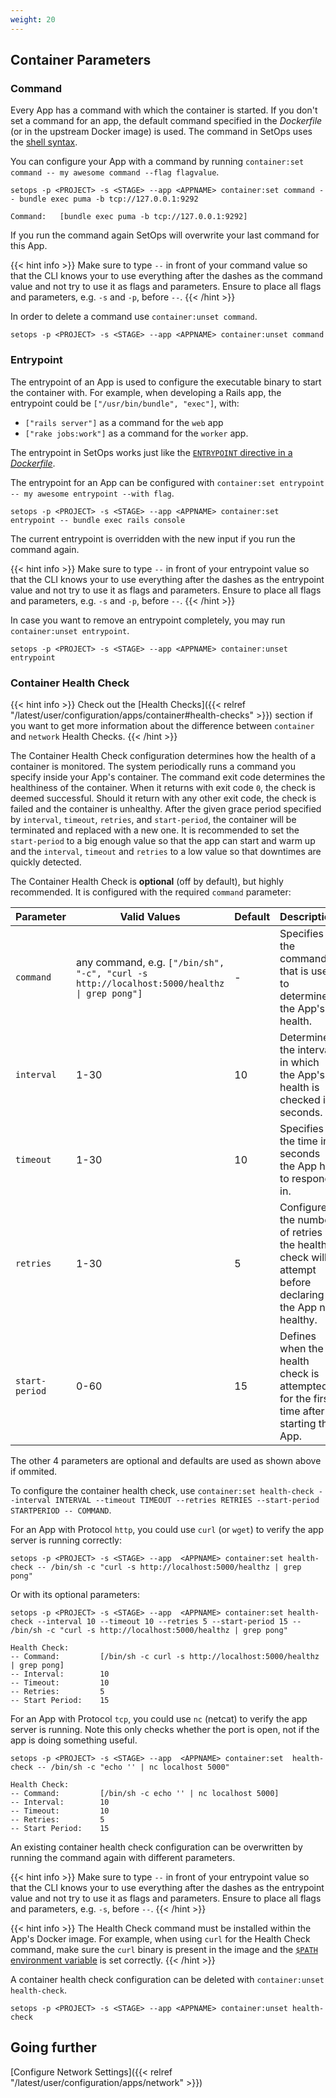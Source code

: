```yaml
---
weight: 20
---
```

## Container Parameters
### Command

Every App has a command with which the container is started. If you don't set a command for an app, the default command specified in the *Dockerfile* (or in the upstream Docker image) is used. The command in SetOps uses the [shell syntax](https://pubs.opengroup.org/onlinepubs/009604499/utilities/xcu_chap02.html).

You can configure your App with a command by running `container:set command -- my awesome command --flag flagvalue`.


```shell
setops -p <PROJECT> -s <STAGE> --app <APPNAME> container:set command -- bundle exec puma -b tcp://127.0.0.1:9292
```
```
Command:   [bundle exec puma -b tcp://127.0.0.1:9292]
```

If you run the command again SetOps will overwrite your last command for this App.

{{< hint info >}}
Make sure to type `--` in front of your command value so that the CLI knows your to use everything after the dashes as the command value and not try to use it as flags and parameters. Ensure to place all flags and parameters, e.g. `-s` and `-p`, before `--`.
{{< /hint >}}

In order to delete a command use `container:unset command`.

```shell
setops -p <PROJECT> -s <STAGE> --app <APPNAME> container:unset command
```

### Entrypoint

The entrypoint of an App is used to configure the executable binary to start the container with. For example, when developing a Rails app, the entrypoint could be `["/usr/bin/bundle", "exec"]`, with:

- `["rails server"]` as a command for the `web` app
- `["rake jobs:work"]` as a command for the `worker` app.

The entrypoint in SetOps works just like the [`ENTRYPOINT` directive in a *Dockerfile*](https://docs.docker.com/engine/reference/builder/#entrypoint).

The entrypoint for an App can be configured with `container:set entrypoint -- my awesome entrypoint --with flag`.

```shell
setops -p <PROJECT> -s <STAGE> --app <APPNAME> container:set entrypoint -- bundle exec rails console
```
The current entrypoint is overridden with the new input if you run the command again.

{{< hint info >}}
Make sure to type `--` in front of your entrypoint value so that the CLI knows your to use everything after the dashes as the entrypoint value and not try to use it as flags and parameters. Ensure to place all flags and parameters, e.g. `-s` and `-p`, before `--`.
{{< /hint >}}

In case you want to remove an entrypoint completely, you may run `container:unset entrypoint`.

```shell
setops -p <PROJECT> -s <STAGE> --app <APPNAME> container:unset entrypoint
```

### Container Health Check

{{< hint info >}}
Check out the [Health Checks]({{< relref "/latest/user/configuration/apps/container#health-checks" >}}) section if you want to get more information about the difference between `container` and `network` Health Checks.
{{< /hint >}}

The Container Health Check configuration determines how the health of a container is monitored. The system periodically runs a command you specify inside your App's container. The command exit code determines the healthiness of the container. When it returns with exit code `0`, the check is deemed successful. Should it return with any other exit code, the check is failed and the container is unhealthy. After the given grace period specified by `interval`, `timeout`, `retries`, and `start-period`, the container will be terminated and replaced with a new one. It is recommended to set the `start-period` to a big enough value so that the app can start and warm up and the `interval`, `timeout` and `retries` to a low value so that downtimes are quickly detected.

The Container Health Check is **optional** (off by default), but highly recommended. It is configured with the required `command` parameter:

| Parameter | Valid Values | Default | Description |
|---|---|---|---|
| `command`  | any command, e.g. `["/bin/sh", "-c", "curl -s http://localhost:5000/healthz \| grep pong"]` | - | Specifies the command that is used to determine the App's health. |
| `interval`  | 1-30 | 10 | Determines the interval in which the App's health is checked in seconds.  |
| `timeout`  | 1-30 | 10 | Specifies the time in seconds the App has to respond in.  |
|  `retries`  | 1-30 | 5 | Configures the number of retries the health check will attempt before declaring the App not healthy.  |
| `start-period`  | 0-60 | 15 | Defines when the health check is attempted for the first time after starting the App.  |

The other 4 parameters are optional and defaults are used as shown above if ommited.

To configure the container health check, use `container:set health-check --interval INTERVAL --timeout TIMEOUT --retries RETRIES --start-period STARTPERIOD -- COMMAND`.

For an App with Protocol `http`, you could use `curl` (or `wget`) to verify the app server is running correctly:
```shell
setops -p <PROJECT> -s <STAGE> --app  <APPNAME> container:set health-check -- /bin/sh -c "curl -s http://localhost:5000/healthz | grep pong"
```
Or with its optional parameters:

```shell
setops -p <PROJECT> -s <STAGE> --app  <APPNAME> container:set health-check --interval 10 --timeout 10 --retries 5 --start-period 15 -- /bin/sh -c "curl -s http://localhost:5000/healthz | grep pong"
```
```
Health Check:
-- Command:         [/bin/sh -c curl -s http://localhost:5000/healthz | grep pong]
-- Interval:        10
-- Timeout:         10
-- Retries:         5
-- Start Period:    15
```

For an App with Protocol `tcp`, you could use `nc` (netcat) to verify the app server is running. Note this only checks whether the port is open, not if the app is doing something useful.

```shell
setops -p <PROJECT> -s <STAGE> --app  <APPNAME> container:set  health-check -- /bin/sh -c "echo '' | nc localhost 5000"
```
```
Health Check:
-- Command:         [/bin/sh -c echo '' | nc localhost 5000]
-- Interval:        10
-- Timeout:         10
-- Retries:         5
-- Start Period:    15
```

An existing container health check configuration can be overwritten by running the command again with different parameters.

{{< hint info >}}
Make sure to type `--` in front of your entrypoint value so that the CLI knows your to use everything after the dashes as the entrypoint value and not try to use it as flags and parameters. Ensure to place all flags and parameters, e.g. `-s`, before `--`.
{{< /hint >}}

{{< hint info >}}
The Health Check command must be installed within the App's Docker image. For example, when using `curl` for the Health Check command, make sure the `curl` binary is present in the image and the [`$PATH` environment variable](https://en.wikipedia.org/wiki/PATH_(variable)#Unix_and_Unix-like) is set correctly.
{{< /hint >}}

A container health check configuration can be deleted with `container:unset health-check`.

```shell
setops -p <PROJECT> -s <STAGE> --app <APPNAME> container:unset health-check
```

## Going further

[Configure Network Settings]({{< relref "/latest/user/configuration/apps/network" >}})